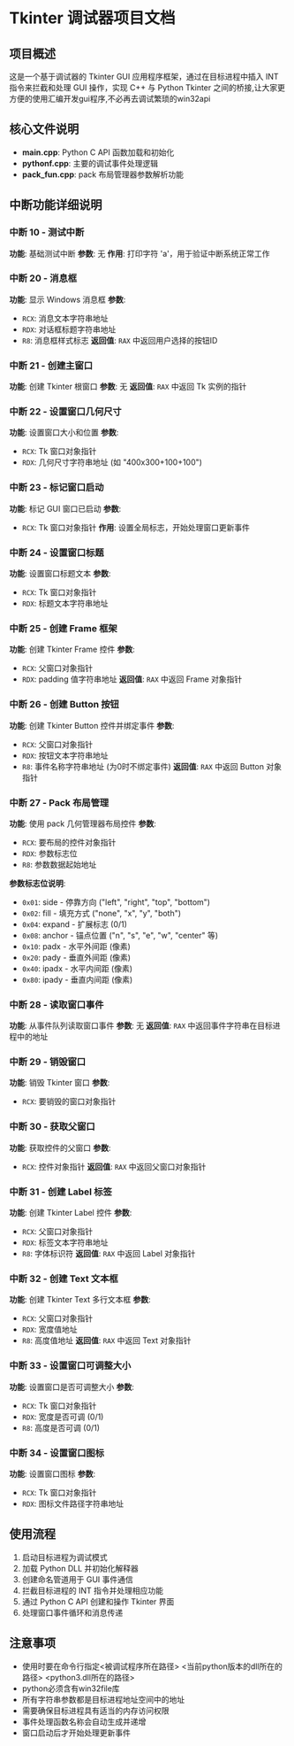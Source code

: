 # Tkinter 调试器项目文档

## 项目概述

这是一个基于调试器的 Tkinter GUI 应用程序框架，通过在目标进程中插入 INT 指令来拦截和处理 GUI 操作，实现 C++ 与 Python Tkinter 之间的桥接,让大家更方便的使用汇编开发gui程序,不必再去调试繁琐的win32api

## 核心文件说明

- **main.cpp**: Python C API 函数加载和初始化
- **pythonf.cpp**: 主要的调试事件处理逻辑
- **pack_fun.cpp**: pack 布局管理器参数解析功能

## 中断功能详细说明

### 中断 10 - 测试中断
**功能**: 基础测试中断
**参数**: 无
**作用**: 打印字符 'a'，用于验证中断系统正常工作

### 中断 20 - 消息框
**功能**: 显示 Windows 消息框
**参数**:
- `RCX`: 消息文本字符串地址
- `RDX`: 对话框标题字符串地址  
- `R8`: 消息框样式标志
**返回值**: `RAX` 中返回用户选择的按钮ID

### 中断 21 - 创建主窗口
**功能**: 创建 Tkinter 根窗口
**参数**: 无
**返回值**: `RAX` 中返回 Tk 实例的指针

### 中断 22 - 设置窗口几何尺寸
**功能**: 设置窗口大小和位置
**参数**:
- `RCX`: Tk 窗口对象指针
- `RDX`: 几何尺寸字符串地址 (如 "400x300+100+100")

### 中断 23 - 标记窗口启动
**功能**: 标记 GUI 窗口已启动
**参数**:
- `RCX`: Tk 窗口对象指针
**作用**: 设置全局标志，开始处理窗口更新事件

### 中断 24 - 设置窗口标题
**功能**: 设置窗口标题文本
**参数**:
- `RCX`: Tk 窗口对象指针
- `RDX`: 标题文本字符串地址

### 中断 25 - 创建 Frame 框架
**功能**: 创建 Tkinter Frame 控件
**参数**:
- `RCX`: 父窗口对象指针
- `RDX`: padding 值字符串地址
**返回值**: `RAX` 中返回 Frame 对象指针

### 中断 26 - 创建 Button 按钮
**功能**: 创建 Tkinter Button 控件并绑定事件
**参数**:
- `RCX`: 父窗口对象指针
- `RDX`: 按钮文本字符串地址
- `R8`: 事件名称字符串地址 (为0时不绑定事件)
**返回值**: `RAX` 中返回 Button 对象指针

### 中断 27 - Pack 布局管理
**功能**: 使用 pack 几何管理器布局控件
**参数**:
- `RCX`: 要布局的控件对象指针
- `RDX`: 参数标志位
- `R8`: 参数数据起始地址

**参数标志位说明**:
- `0x01`: side - 停靠方向 ("left", "right", "top", "bottom")
- `0x02`: fill - 填充方式 ("none", "x", "y", "both")  
- `0x04`: expand - 扩展标志 (0/1)
- `0x08`: anchor - 锚点位置 ("n", "s", "e", "w", "center" 等)
- `0x10`: padx - 水平外间距 (像素)
- `0x20`: pady - 垂直外间距 (像素)
- `0x40`: ipadx - 水平内间距 (像素)
- `0x80`: ipady - 垂直内间距 (像素)

### 中断 28 - 读取窗口事件
**功能**: 从事件队列读取窗口事件
**参数**: 无
**返回值**: `RAX` 中返回事件字符串在目标进程中的地址

### 中断 29 - 销毁窗口
**功能**: 销毁 Tkinter 窗口
**参数**:
- `RCX`: 要销毁的窗口对象指针

### 中断 30 - 获取父窗口
**功能**: 获取控件的父窗口
**参数**:
- `RCX`: 控件对象指针
**返回值**: `RAX` 中返回父窗口对象指针

### 中断 31 - 创建 Label 标签
**功能**: 创建 Tkinter Label 控件
**参数**:
- `RCX`: 父窗口对象指针
- `RDX`: 标签文本字符串地址
- `R8`: 字体标识符
**返回值**: `RAX` 中返回 Label 对象指针

### 中断 32 - 创建 Text 文本框
**功能**: 创建 Tkinter Text 多行文本框
**参数**:
- `RCX`: 父窗口对象指针
- `RDX`: 宽度值地址
- `R8`: 高度值地址
**返回值**: `RAX` 中返回 Text 对象指针

### 中断 33 - 设置窗口可调整大小
**功能**: 设置窗口是否可调整大小
**参数**:
- `RCX`: Tk 窗口对象指针
- `RDX`: 宽度是否可调 (0/1)
- `R8`: 高度是否可调 (0/1)

### 中断 34 - 设置窗口图标
**功能**: 设置窗口图标
**参数**:
- `RCX`: Tk 窗口对象指针
- `RDX`: 图标文件路径字符串地址

## 使用流程

1. 启动目标进程为调试模式
2. 加载 Python DLL 并初始化解释器
3. 创建命名管道用于 GUI 事件通信
4. 拦截目标进程的 INT 指令并处理相应功能
5. 通过 Python C API 创建和操作 Tkinter 界面
6. 处理窗口事件循环和消息传递

## 注意事项
- 使用时要在命令行指定<被调试程序所在路径> <当前python版本的dll所在的路径> <python3.dll所在的路径>
- python必须含有win32file库
- 所有字符串参数都是目标进程地址空间中的地址
- 需要确保目标进程具有适当的内存访问权限
- 事件处理函数名称会自动生成并递增
- 窗口启动后才开始处理更新事件
